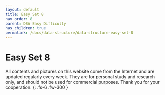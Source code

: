 ```yaml
---
layout: default
title: Easy Set 8
nav_order: 8
parent: DSA Easy Difficulty
has_children: true
permalink: /docs/data-structure/data-structure-easy-set-8
---
```


# Easy Set 8

All contents and pictures on this website come from the Internet and are updated regularly every week. They are for personal study and research only, and should not be used for commercial purposes. Thank you for your cooperation.
{: .fs-6 .fw-300 }

